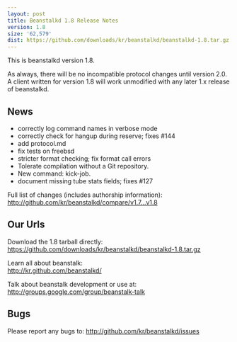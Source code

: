 ```yaml
---
layout: post
title: Beanstalkd 1.8 Release Notes
version: 1.8
size: '62,579'
dist: https://github.com/downloads/kr/beanstalkd/beanstalkd-1.8.tar.gz
---
```


This is beanstalkd version 1.8.

As always, there will be no incompatible protocol changes until
version 2.0. A client written for version 1.8 will work
unmodified with any later 1.x release of beanstalkd.

News
----

- correctly log command names in verbose mode
- correctly check for hangup during reserve; fixes #144
- add protocol.md
- fix tests on freebsd
- stricter format checking; fix format call errors
- Tolerate compilation without a Git repository.
- New command: kick-job.
- document missing tube stats fields; fixes #127

Full list of changes (includes authorship information):  
<http://github.com/kr/beanstalkd/compare/v1.7...v1.8>

Our Urls
--------

Download the 1.8 tarball directly:  
<https://github.com/downloads/kr/beanstalkd/beanstalkd-1.8.tar.gz>

Learn all about beanstalk:  
<http://kr.github.com/beanstalkd/>

Talk about beanstalk development or use at:  
<http://groups.google.com/group/beanstalk-talk>

Bugs
----

Please report any bugs to:
<http://github.com/kr/beanstalkd/issues>
